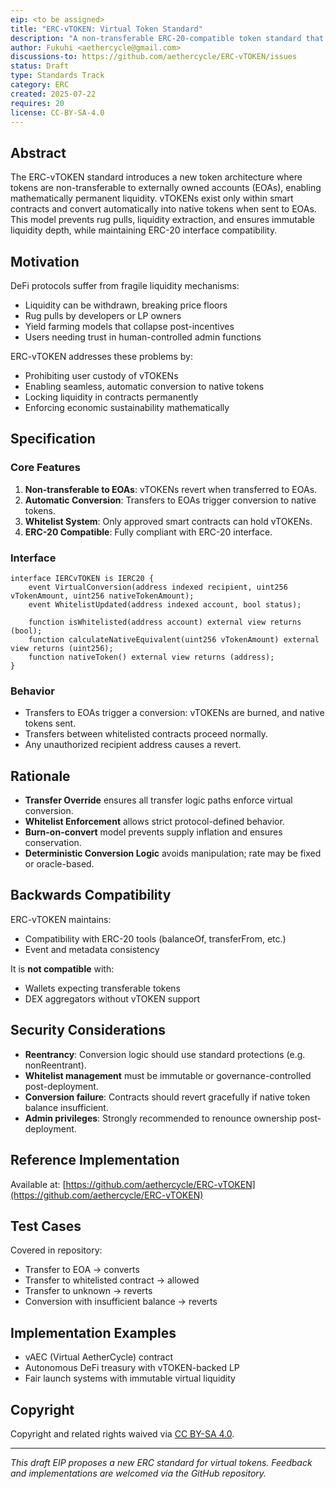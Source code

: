 ```yaml
---
eip: <to be assigned>
title: "ERC-vTOKEN: Virtual Token Standard"
description: "A non-transferable ERC-20-compatible token standard that exists only in smart contracts and auto-converts to native tokens upon transfer to EOAs."
author: Fukuhi <aethercycle@gmail.com>
discussions-to: https://github.com/aethercycle/ERC-vTOKEN/issues
status: Draft
type: Standards Track
category: ERC
created: 2025-07-22
requires: 20
license: CC-BY-SA-4.0
---
```


## Abstract

The ERC-vTOKEN standard introduces a new token architecture where tokens are non-transferable to externally owned accounts (EOAs), enabling mathematically permanent liquidity. vTOKENs exist only within smart contracts and convert automatically into native tokens when sent to EOAs. This model prevents rug pulls, liquidity extraction, and ensures immutable liquidity depth, while maintaining ERC-20 interface compatibility.

## Motivation

DeFi protocols suffer from fragile liquidity mechanisms:

- Liquidity can be withdrawn, breaking price floors
- Rug pulls by developers or LP owners
- Yield farming models that collapse post-incentives
- Users needing trust in human-controlled admin functions

ERC-vTOKEN addresses these problems by:

- Prohibiting user custody of vTOKENs
- Enabling seamless, automatic conversion to native tokens
- Locking liquidity in contracts permanently
- Enforcing economic sustainability mathematically

## Specification

### Core Features

1. **Non-transferable to EOAs**: vTOKENs revert when transferred to EOAs.
2. **Automatic Conversion**: Transfers to EOAs trigger conversion to native tokens.
3. **Whitelist System**: Only approved smart contracts can hold vTOKENs.
4. **ERC-20 Compatible**: Fully compliant with ERC-20 interface.

### Interface

```
interface IERCvTOKEN is IERC20 {
    event VirtualConversion(address indexed recipient, uint256 vTokenAmount, uint256 nativeTokenAmount);
    event WhitelistUpdated(address indexed account, bool status);

    function isWhitelisted(address account) external view returns (bool);
    function calculateNativeEquivalent(uint256 vTokenAmount) external view returns (uint256);
    function nativeToken() external view returns (address);
}
```

### Behavior

- Transfers to EOAs trigger a conversion: vTOKENs are burned, and native tokens sent.
- Transfers between whitelisted contracts proceed normally.
- Any unauthorized recipient address causes a revert.

## Rationale

- **Transfer Override** ensures all transfer logic paths enforce virtual conversion.
- **Whitelist Enforcement** allows strict protocol-defined behavior.
- **Burn-on-convert** model prevents supply inflation and ensures conservation.
- **Deterministic Conversion Logic** avoids manipulation; rate may be fixed or oracle-based.

## Backwards Compatibility

ERC-vTOKEN maintains:

- Compatibility with ERC-20 tools (balanceOf, transferFrom, etc.)
- Event and metadata consistency

It is **not compatible** with:

- Wallets expecting transferable tokens
- DEX aggregators without vTOKEN support

## Security Considerations

- **Reentrancy**: Conversion logic should use standard protections (e.g. nonReentrant).
- **Whitelist management** must be immutable or governance-controlled post-deployment.
- **Conversion failure**: Contracts should revert gracefully if native token balance insufficient.
- **Admin privileges**: Strongly recommended to renounce ownership post-deployment.

## Reference Implementation

Available at: [https://github.com/aethercycle/ERC-vTOKEN](https://github.com/aethercycle/ERC-vTOKEN)

## Test Cases

Covered in repository:

- Transfer to EOA → converts
- Transfer to whitelisted contract → allowed
- Transfer to unknown → reverts
- Conversion with insufficient balance → reverts

## Implementation Examples

- vAEC (Virtual AetherCycle) contract
- Autonomous DeFi treasury with vTOKEN-backed LP
- Fair launch systems with immutable virtual liquidity

## Copyright

Copyright and related rights waived via [CC BY-SA 4.0](https://creativecommons.org/licenses/by-sa/4.0/).

---

*This draft EIP proposes a new ERC standard for virtual tokens. Feedback and implementations are welcomed via the GitHub repository.*
